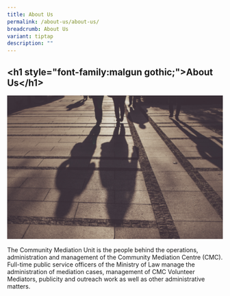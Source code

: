 ```yaml
---
title: About Us
permalink: /about-us/about-us/
breadcrumb: About Us
variant: tiptap
description: ""
---
```

<h2>&lt;h1 style="font-family:malgun gothic;"&gt;About Us&lt;/h1&gt;</h2>
<div class="isomer-image-wrapper">
<img style="width: 600px" height="auto" width="100%" title="About Us" alt="About Us" src="/images/1504082743734.png">
</div>
<p>The Community Mediation Unit is the people behind the operations, administration
and management of the Community Mediation Centre (CMC). Full-time public
service officers of the Ministry of Law manage the administration of mediation
cases, management of CMC Volunteer Mediators, publicity and outreach work
as well as other administrative matters.</p>
<p></p>